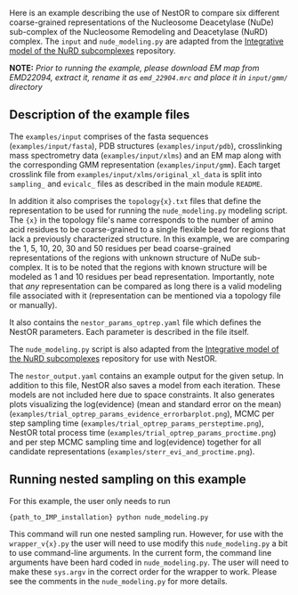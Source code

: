 Here is an example describing the use of NestOR to compare six different coarse-grained representations of the Nucleosome Deacetylase (NuDe) sub-complex of the Nucleosome Remodeling and Deacetylase (NuRD) complex. The `input` and `nude_modeling.py` are adapted from the [Integrative model of the NuRD subcomplexes](https://github.com/isblab/nurd) repository.

**NOTE:** _Prior to running the example, please download EM map from EMD22094, extract it, rename it as `emd_22904.mrc` and place it in `input/gmm/` directory_

## Description of the example files
The `examples/input` comprises of the fasta sequences (`examples/input/fasta`), PDB structures (`examples/input/pdb`), crosslinking mass spectrometry data (`examples/input/xlms`) and an EM map along with the corresponding GMM representation (`examples/input/gmm`). Each target crosslink file from `examples/input/xlms/original_xl_data` is split into `sampling_` and `evicalc_` files as described in the main module `README`.

In addition it also comprises the `topology{x}.txt` files that define the representation to be used for running the `nude_modeling.py` modeling script. The `{x}` in the topology file's name corresponds to the number of amino acid residues to be coarse-grained to a single flexible bead for regions that lack a previously characterized structure. In this example, we are comparing the 1, 5, 10, 20, 30 and 50 residues per bead coarse-grained representations of the regions with unknown structure of NuDe sub-complex. It is to be noted that the regions with known structure will be modeled as 1 and 10 residues per bead representation. Importantly, note that *any* representation can be compared as long there is a valid modeling file associated with it (representation can be mentioned via a topology file or manually). 

It also contains the `nestor_params_optrep.yaml` file which defines the NestOR parameters. Each parameter is described in the file itself. 

The `nude_modeling.py` script is also adapted from the [Integrative model of the NuRD subcomplexes](https://github.com/isblab/nurd) repository for use with NestOR.

The `nestor_output.yaml` contains an example output for the given setup. In addition to this file, NestOR also saves a model from each iteration. These models are not included here due to space constraints. It also generates plots visualizing the log(evidence) (mean and standard error on the mean) (`examples/trial_optrep_params_evidence_errorbarplot.png`), MCMC per step sampling time (`examples/trial_optrep_params_persteptime.png`), NestOR total process time (`examples/trial_optrep_params_proctime.png`) and per step MCMC sampling time and log(evidence) together for all candidate representations (`examples/sterr_evi_and_proctime.png`). 

## Running nested sampling on this example
For this example, the user only needs to run 
```
{path_to_IMP_installation} python nude_modeling.py
``` 
This command will run one nested sampling run. However, for use with the `wrapper_v{x}.py` the user will need to use modify this `nude_modeling.py` a bit to use command-line arguments. In the current form, the command line arguments have been hard coded in `nude_modeling.py`. The user will need to make these `sys.argv` in the correct order for the wrapper to work. Please see the comments in the `nude_modeling.py` for more details.